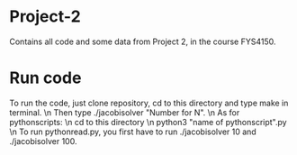 # Project-2
Contains all code and some data from Project 2, in the course FYS4150. 


# Run code
To run the code, just clone repository, cd to this directory and type make in terminal. \n
Then type ./jacobisolver "Number for N". \n
As for pythonscripts:  \n
cd to this directory \n
python3 "name of pythonscript".py \n
To run pythonread.py, you first have to run ./jacobisolver 10 and ./jacobisolver 100. 


